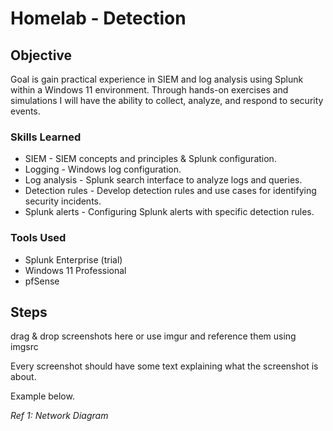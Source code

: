 # Homelab - Detection

## Objective

Goal is gain practical experience in SIEM and log analysis using Splunk within a Windows 11 environment. 
Through hands-on exercises and simulations I will have the ability to collect, analyze, and respond to security events.

### Skills Learned

- SIEM - SIEM concepts and principles & Splunk configuration.
- Logging - Windows log configuration.
- Log analysis - Splunk search interface to analyze logs and queries.
- Detection rules - Develop detection rules and use cases for identifying security incidents.
- Splunk alerts - Configuring Splunk alerts with specific detection rules.

### Tools Used

- Splunk Enterprise (trial)
- Windows 11 Professional
- pfSense

## Steps
drag & drop screenshots here or use imgur and reference them using imgsrc

Every screenshot should have some text explaining what the screenshot is about.

Example below.

*Ref 1: Network Diagram*
